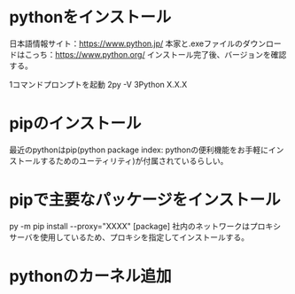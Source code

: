 # pythonをインストール
日本語情報サイト：https://www.python.jp/ 
本家と.exeファイルのダウンロードはこっち：https://www.python.org/
インストール完了後、バージョンを確認する。

1コマンドプロンプトを起動
2py -V
3Python X.X.X

# pipのインストール
最近のpythonはpip(python package index: pythonの便利機能をお手軽にインストールするためのユーティリティ)が付属されているらしい。

# pipで主要なパッケージをインストール
py -m pip install --proxy="XXXX" [package]
社内のネットワークはプロキシサーバを使用しているため、プロキシを指定してインストールする。

# pythonのカーネル追加
